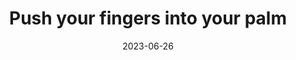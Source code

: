---
title: Push your fingers into your palm
type: reality-check
date: 2023-06-26
tags:
  - reality check
  - hand
  - lucid dreaming
---